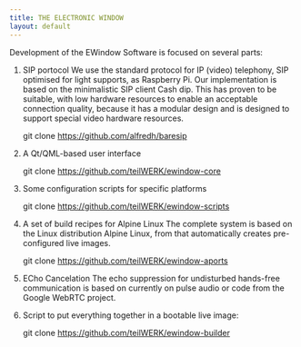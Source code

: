 ```yaml
---
title: THE ELECTRONIC WINDOW
layout: default
---
```


Development of the EWindow Software is focused on several parts:

1) SIP portocol 
We use the standard protocol for IP (video) telephony, SIP optimised for light supports, as Raspberry Pi.
Our implementation is based on the minimalistic SIP client Cash dip. This has proven to be suitable, with low
hardware resources to enable an acceptable connection quality, because it has a modular design and is designed to support special
video hardware resources.

    git clone https://github.com/alfredh/baresip
    
2) A Qt/QML-based user interface

    git clone https://github.com/teilWERK/ewindow-core

3) Some configuration scripts for specific platforms
    
    git clone https://github.com/teilWERK/ewindow-scripts

4) A set of build recipes for Alpine Linux
The complete system is based on the Linux distribution Alpine Linux, from
that automatically creates pre-configured live images.

    git clone https://github.com/teilWERK/ewindow-aports

5) ECho Cancelation
The echo suppression for undisturbed hands-free communication is based on
currently on pulse audio or code from the Google WebRTC project.

6) Script to put everything together in a bootable live image:

    git clone https://github.com/teilWERK/ewindow-builder

